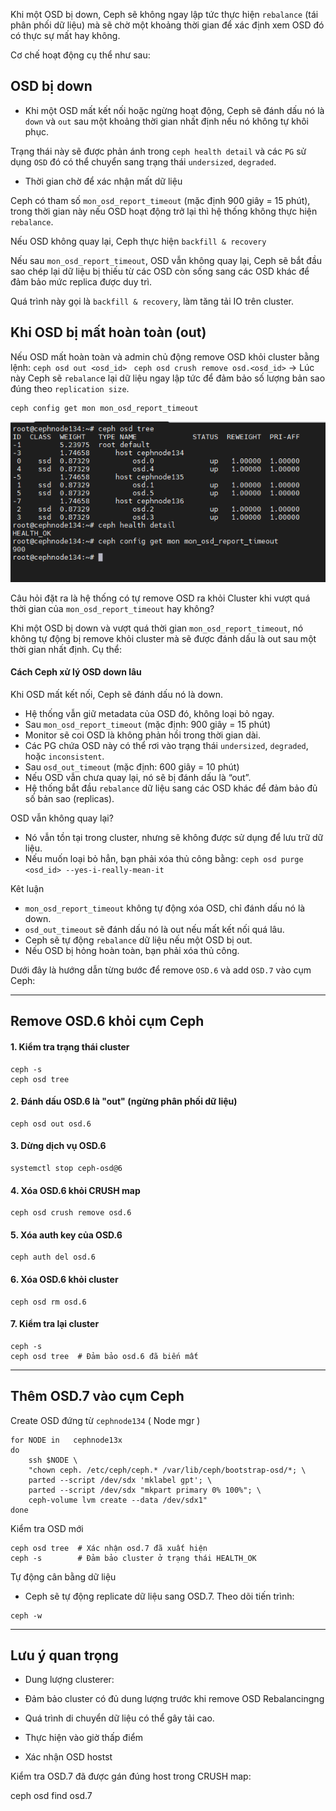Khi một OSD bị down, Ceph sẽ không ngay lập tức thực hiện ``rebalance`` (tái phân phối dữ liệu) mà sẽ chờ một khoảng thời gian để xác định xem OSD đó có thực sự mất hay không.

Cơ chế hoạt động cụ thể như sau:

## OSD bị down

  + Khi một OSD mất kết nối hoặc ngừng hoạt động, Ceph sẽ đánh dấu nó là ``down`` và ``out`` sau một khoảng thời gian nhất định nếu nó không tự khôi phục.

Trạng thái này sẽ được phản ánh trong ``ceph health detail`` và các ``PG`` sử dụng ``OSD`` đó có thể chuyển sang trạng thái ``undersized``, ``degraded``.

  + Thời gian chờ để xác nhận mất dữ liệu

Ceph có tham số ``mon_osd_report_timeout`` (mặc định 900 giây = 15 phút), trong thời gian này nếu OSD hoạt động trở lại thì hệ thống không thực hiện ``rebalance``.

Nếu OSD không quay lại, Ceph thực hiện ``backfill & recovery``

Nếu sau ``mon_osd_report_timeout``, OSD vẫn không quay lại, Ceph sẽ bắt đầu sao chép lại dữ liệu bị thiếu từ các OSD còn sống sang các OSD khác để đảm bảo mức replica được duy trì.

Quá trình này gọi là ``backfill & recovery``, làm tăng tải IO trên cluster.

## Khi OSD bị mất hoàn toàn (out)

Nếu OSD mất hoàn toàn và admin chủ động remove OSD khỏi cluster bằng lệnh: ``ceph osd out <osd_id> `` `` ceph osd crush remove osd.<osd_id> `` → Lúc này Ceph sẽ ``rebalanc``e lại dữ liệu ngay lập tức để đảm bảo số lượng bản sao đúng theo ``replication size``.

    ceph config get mon mon_osd_report_timeout

  <img src="proxmox-ceph-nexus-images/Screenshot_12.png">


Câu hỏi đặt ra là hệ thống có tự remove OSD ra khỏi Cluster khi vượt quá thời gian của ``mon_osd_report_timeout`` hay không?

Khi một OSD bị down và vượt quá thời gian ``mon_osd_report_timeout``, nó không tự động bị remove khỏi cluster mà sẽ được đánh dấu là out sau một thời gian nhất định. Cụ thể:

#### Cách Ceph xử lý OSD down lâu

Khi OSD mất kết nối, Ceph sẽ đánh dấu nó là down.

  + Hệ thống vẫn giữ metadata của OSD đó, không loại bỏ ngay.
  + Sau ``mon_osd_report_timeout`` (mặc định: 900 giây = 15 phút)
  + Monitor sẽ coi OSD là không phản hồi trong thời gian dài.
  + Các PG chứa OSD này có thể rơi vào trạng thái ``undersized``, ``degraded``, hoặc ``inconsistent``.
  + Sau ``osd_out_timeout`` (mặc định: 600 giây = 10 phút)
  + Nếu OSD vẫn chưa quay lại, nó sẽ bị đánh dấu là “out”.
  + Hệ thống bắt đầu ``rebalance`` dữ liệu sang các OSD khác để đảm bảo đủ số bản sao (replicas).

OSD vẫn không quay lại?

  + Nó vẫn tồn tại trong cluster, nhưng sẽ không được sử dụng để lưu trữ dữ liệu.
  + Nếu muốn loại bỏ hẳn, bạn phải xóa thủ công bằng: ``ceph osd purge <osd_id> --yes-i-really-mean-it``

Kêt luận

  + ``mon_osd_report_timeout`` không tự động xóa OSD, chỉ đánh dấu nó là down.
  + ``osd_out_timeout`` sẽ đánh dấu nó là out nếu mất kết nối quá lâu.
  + Ceph sẽ tự động ``rebalance`` dữ liệu nếu một OSD bị out.
  + Nếu OSD bị hỏng hoàn toàn, bạn phải xóa thủ công.

Dưới đây là hướng dẫn từng bước để remove ``OSD.6`` và add ``OSD.7`` vào cụm Ceph:

---

## Remove OSD.6 khỏi cụm Ceph

#### 1. Kiểm tra trạng thái cluster
  
    ceph -s
    ceph osd tree
   
#### 2. Đánh dấu OSD.6 là "out" (ngừng phân phối dữ liệu)
  
    ceph osd out osd.6
   
#### 3. Dừng dịch vụ OSD.6
  
    systemctl stop ceph-osd@6
   
#### 4. Xóa OSD.6 khỏi CRUSH map
  
    ceph osd crush remove osd.6
   
#### 5. Xóa auth key của OSD.6
  
    ceph auth del osd.6
   
#### 6. Xóa OSD.6 khỏi cluster
  
    ceph osd rm osd.6
   
#### 7. Kiểm tra lại cluster
  
    ceph -s
    ceph osd tree  # Đảm bảo osd.6 đã biến mất
   
---

## Thêm OSD.7 vào cụm Ceph

Create OSD đứng từ ``cephnode134`` ( Node mgr )


    for NODE in   cephnode13x
    do
        ssh $NODE \
        "chown ceph. /etc/ceph/ceph.* /var/lib/ceph/bootstrap-osd/*; \
        parted --script /dev/sdx 'mklabel gpt'; \
        parted --script /dev/sdx "mkpart primary 0% 100%"; \
        ceph-volume lvm create --data /dev/sdx1"
    done 


Kiểm tra OSD mới
  
    ceph osd tree  # Xác nhận osd.7 đã xuất hiện
    ceph -s        # Đảm bảo cluster ở trạng thái HEALTH_OK
   
Tự động cân bằng dữ liệu

   - Ceph sẽ tự động replicate dữ liệu sang OSD.7. Theo dõi tiến trình:
  
    ceph -w
   
---

## Lưu ý quan trọng

  + Dung lượng clusterer: 

  + Đảm bảo cluster có đủ dung lượng trước khi remove OSD Rebalancingng

  + Quá trình di chuyển dữ liệu có thể gây tải cao. 

  + Thực hiện vào giờ thấp điểm

  + Xác nhận OSD hostst 

Kiểm tra OSD.7 đã được gán đúng host trong CRUSH map:
 
   ceph osd find osd.7
  









